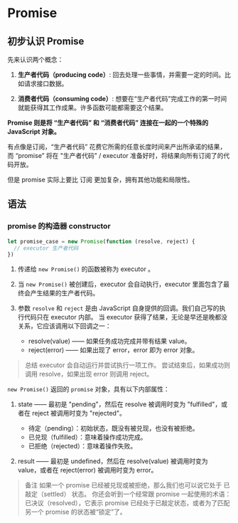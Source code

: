 # Promise

## 初步认识 Promise

先来认识两个概念：

1. **生产者代码（producing code）**: 回去处理一些事情，并需要一定的时间。比如请求接口数据。
   
2. **消费者代码（consuming code）**: 想要在“生产者代码”完成工作的第一时间就能获得其工作成果。许多函数可能都需要这个结果。

**Promise 则是将 “生产者代码” 和 “消费者代码” 连接在一起的一个特殊的 JavaScript 对象。**

有点像是订阅，“生产者代码” 花费它所需的任意长度时间来产出所承诺的结果，而 “promise” 将在 "生产者代码” / executor 准备好时，将结果向所有订阅了的代码开放。

但是 promise 实际上要比 订阅 更加复杂，拥有其他功能和局限性。

## 语法

### promise 的构造器 constructor

```js
let promise_case = new Promise(function (resolve, reject) {
  // executor 生产者代码
})
```

1. 传递给 `new Promise()` 的函数被称为 executor 。

2. 当 `new Promise()` 被创建后，executor 会自动执行，executor 里面包含了最终会产生结果的生产者代码。

3. 参数 `resolve` 和 `reject` 是由 JavaScript 自身提供的回调。我们自己写的执行代码只在 executor 内部。
   当 executor 获得了结果，无论是早还是晚都没关系，它应该调用以下回调之一：
   - resolve(value) —— 如果任务成功完成并带有结果 value。
   - reject(error) —— 如果出现了 error，error 即为 error 对象。

> 总结
> executor 会自动运行并尝试执行一项工作。
> 尝试结束后，如果成功则调用 resolve，如果出现 error 则调用 reject。

`new Promise()` 返回的 `promise` 对象，具有以下内部属性：

1. state —— 最初是 "pending"，然后在 resolve 被调用时变为 "fulfilled"，或者在 reject 被调用时变为 "rejected"。
   - 待定（pending）：初始状态，既没有被兑现，也没有被拒绝。
   - 已兑现（fulfilled）：意味着操作成功完成。
   - 已拒绝（rejected）：意味着操作失败。
   
2. result —— 最初是 undefined，然后在 resolve(value) 被调用时变为 value，或者在 reject(error) 被调用时变为 error。

> 备注
> 如果一个 promise 已经被兑现或被拒绝，那么我们也可以说它处于 已敲定（settled） 状态。
> 你还会听到一个经常跟 promise 一起使用的术语：已决议（resolved），它表示 promise 已经处于已敲定状态，或者为了匹配另一个 promise 的状态被“锁定”了。
